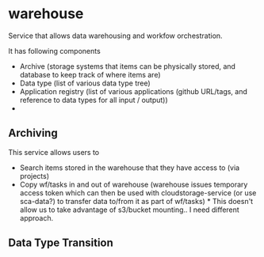 # warehouse

Service that allows data warehousing and workfow orchestration.

It has following components

* Archive (storage systems that items can be physically stored, and database to keep track of where items are)
* Data type (list of various data type tree)
* Application registry (list of various applications (github URL/tags, and reference to data types for all input / output))
* 

## Archiving

This service allows users to

* Search items stored in the warehouse that they have access to (via projects)
* Copy wf/tasks in and out of warehouse (warehouse issues temporary access token which can then be used with cloudstorage-service (or use sca-data?) to transfer data to/from it as part of wf/tasks) * This doesn't allow us to take advantage of s3/bucket mounting.. I need different approach.

## Data Type Transition
